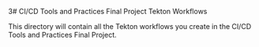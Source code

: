 3# CI/CD Tools and Practices Final Project Tekton Workflows

This directory will contain all the Tekton workflows you create in the CI/CD Tools and Practices Final Project.
